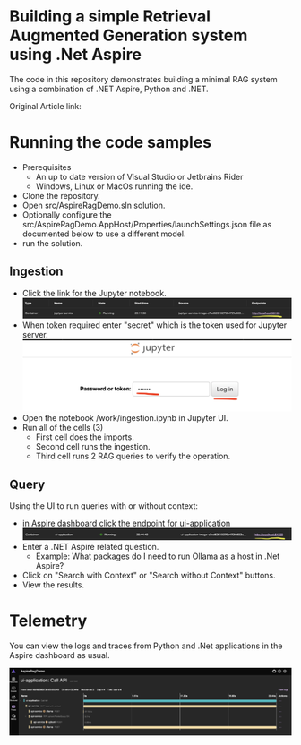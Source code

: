 # Building a simple Retrieval Augmented Generation system using .Net Aspire

The code in this repository demonstrates building a minimal RAG system using a combination of .NET Aspire, Python and .NET.

Original Article link:

# Running the code samples

- Prerequisites
  - An up to date version of Visual Studio or Jetbrains Rider
  - Windows, Linux or MacOs running the ide.
- Clone the repository.
- Open src/AspireRagDemo.sln solution.
- Optionally configure the src/AspireRagDemo.AppHost/Properties/launchSettings.json file as documented below to use a different model.
- run the solution.


## Ingestion

- Click the link for the Jupyter notebook.
    ![Launch Jupyter](./images/launch-jupyter.png)
- When token required enter "secret" which is the token used for Jupyter server.
    ![Jupyter login](./images/jupyter-login.png)
- Open the notebook /work/ingestion.ipynb in Jupyter UI.
- Run all of the cells (3)
  - First cell does the imports.
  - Second cell runs the ingestion.
  - Third cell runs 2 RAG queries to verify the operation.

## Query

Using the UI to run queries with or without context:

- in Aspire dashboard click the endpoint for ui-application
    ![Access the UI](./images/accessing-the-ui.png)
- Enter a .NET Aspire related question.
  - Example: What packages do I need to run Ollama as a host in .Net Aspire?
- Click on "Search with Context" or "Search without Context" buttons.
- View the results.

# Telemetry

You can view the logs and traces from Python and .Net applications in the Aspire dashboard as usual.

![E2E Traces](./images/e2e-traces.png)